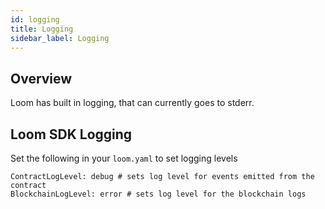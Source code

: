 ```yaml
---
id: logging
title: Logging
sidebar_label: Logging
---
```


## Overview

Loom has built in logging, that can currently goes to stderr.

## Loom SDK Logging

Set the following in your `loom.yaml` to set logging levels

```
ContractLogLevel: debug # sets log level for events emitted from the contract
BlockchainLogLevel: error # sets log level for the blockchain logs
```

